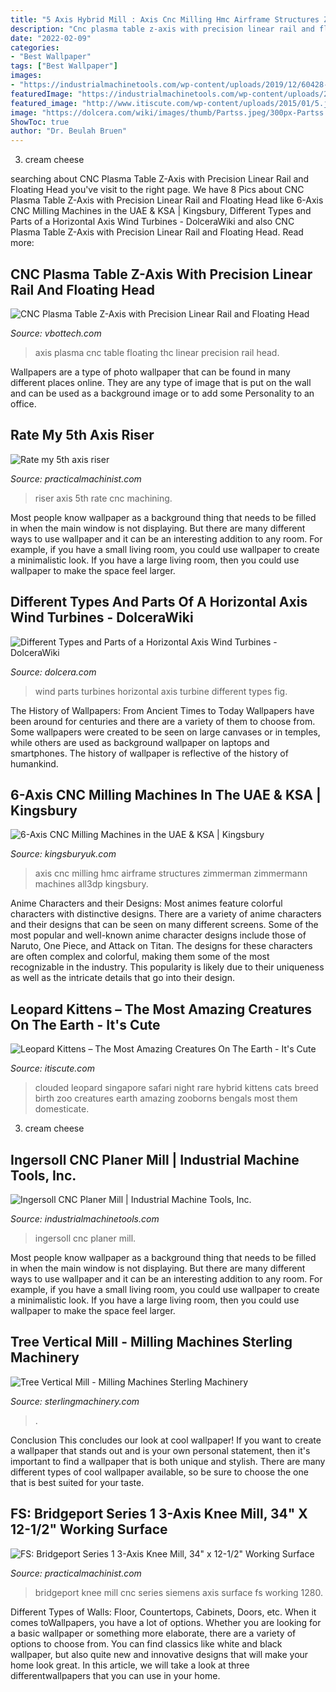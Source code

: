 ```yaml
---
title: "5 Axis Hybrid Mill : Axis Cnc Milling Hmc Airframe Structures Zimmerman Zimmermann Machines All3dp Kingsbury"
description: "Cnc plasma table z-axis with precision linear rail and floating head"
date: "2022-02-09"
categories:
- "Best Wallpaper"
tags: ["Best Wallpaper"]
images:
- "https://industrialmachinetools.com/wp-content/uploads/2019/12/60428-Ingersoll-Mastermill-10.jpg"
featuredImage: "https://industrialmachinetools.com/wp-content/uploads/2019/12/60428-Ingersoll-Mastermill-10.jpg"
featured_image: "http://www.itiscute.com/wp-content/uploads/2015/01/5.jpg"
image: "https://dolcera.com/wiki/images/thumb/Partss.jpeg/300px-Partss.jpeg"
ShowToc: true
author: "Dr. Beulah Bruen"
---
```



3. cream cheese 

	

		
searching about CNC Plasma Table Z-Axis with Precision Linear Rail and Floating Head you've visit to the right page. We have 8 Pics about CNC Plasma Table Z-Axis with Precision Linear Rail and Floating Head like 6-Axis CNC Milling Machines in the UAE &amp; KSA | Kingsbury, Different Types and Parts of a Horizontal Axis Wind Turbines - DolceraWiki and also CNC Plasma Table Z-Axis with Precision Linear Rail and Floating Head. Read more:
		
    
## CNC Plasma Table Z-Axis With Precision Linear Rail And Floating Head

<img loading=lazy src="https://vbottech.com/wp-content/uploads/2019/12/IMG_4507.jpg" onerror="this.onerror=null;this.src='https://tse1.mm.bing.net/th?id=OIP.K41GNezd5q6T_MBTeKIh3AHaJ4&amp;pid=15.1';" alt="CNC Plasma Table Z-Axis with Precision Linear Rail and Floating Head">

_Source: vbottech.com_

>axis plasma cnc table floating thc linear precision rail head. 

	



Wallpapers are a type of photo wallpaper that can be found in many different places online. They are any type of image that is put on the wall and can be used as a background image or to add some Personality to an office.

    
## Rate My 5th Axis Riser

<img loading=lazy src="http://www.practicalmachinist.com/vb/attachments/f21/169431d1461103362-rate-my-5th-axis-riser-umc_riser_2.jpg" onerror="this.onerror=null;this.src='https://tse4.mm.bing.net/th?id=OIP.bgQxE6JW7XEnPXNC7VW-1gHaEL&amp;pid=15.1';" alt="Rate my 5th axis riser">

_Source: practicalmachinist.com_

>riser axis 5th rate cnc machining. 

	

Most people know wallpaper as a background thing that needs to be filled in when the main window is not displaying. But there are many different ways to use wallpaper and it can be an interesting addition to any room. For example, if you have a small living room, you could use wallpaper to create a minimalistic look. If you have a large living room, then you could use wallpaper to make the space feel larger.

    
## Different Types And Parts Of A Horizontal Axis Wind Turbines - DolceraWiki

<img loading=lazy src="https://dolcera.com/wiki/images/thumb/Partss.jpeg/300px-Partss.jpeg" onerror="this.onerror=null;this.src='https://tse4.mm.bing.net/th?id=OIP.YOH6venwBcVHSHllHmIJFAAAAA&amp;pid=15.1';" alt="Different Types and Parts of a Horizontal Axis Wind Turbines - DolceraWiki">

_Source: dolcera.com_

>wind parts turbines horizontal axis turbine different types fig. 

	

The History of Wallpapers: From Ancient Times to Today
Wallpapers have been around for centuries and there are a variety of them to choose from. Some wallpapers were created to be seen on large canvases or in temples, while others are used as background wallpaper on laptops and smartphones. The history of wallpaper is reflective of the history of humankind.

    
## 6-Axis CNC Milling Machines In The UAE &amp; KSA | Kingsbury

<img loading=lazy src="https://kingsburyuk.com/app/uploads/2018/12/Kingsbury-1378-2-768x629.jpg" onerror="this.onerror=null;this.src='https://tse4.mm.bing.net/th?id=OIP.WOYxPx5gRkExcqF_GyeHmwHaGE&amp;pid=15.1';" alt="6-Axis CNC Milling Machines in the UAE &amp; KSA | Kingsbury">

_Source: kingsburyuk.com_

>axis cnc milling hmc airframe structures zimmerman zimmermann machines all3dp kingsbury. 

	

Anime Characters and their Designs: Most animes feature colorful characters with distinctive designs.
There are a variety of anime characters and their designs that can be seen on many different screens. Some of the most popular and well-known anime character designs include those of Naruto, One Piece, and Attack on Titan. The designs for these characters are often complex and colorful, making them some of the most recognizable in the industry. This popularity is likely due to their uniqueness as well as the intricate details that go into their design.

    
## Leopard Kittens – The Most Amazing Creatures On The Earth - It&#039;s Cute

<img loading=lazy src="http://www.itiscute.com/wp-content/uploads/2015/01/5.jpg" onerror="this.onerror=null;this.src='https://tse2.mm.bing.net/th?id=OIP.4wpS9oNhyzL_45koTnQGgAHaEc&amp;pid=15.1';" alt="Leopard Kittens – The Most Amazing Creatures On The Earth - It&#039;s Cute">

_Source: itiscute.com_

>clouded leopard singapore safari night rare hybrid kittens cats breed birth zoo creatures earth amazing zooborns bengals most them domesticate. 

	

3. cream cheese 

    
## Ingersoll CNC Planer Mill | Industrial Machine Tools, Inc.

<img loading=lazy src="https://industrialmachinetools.com/wp-content/uploads/2019/12/60428-Ingersoll-Mastermill-10.jpg" onerror="this.onerror=null;this.src='https://tse1.mm.bing.net/th?id=OIP.-v0YNMKZODoZPVYS8upBNgHaJ4&amp;pid=15.1';" alt="Ingersoll CNC Planer Mill | Industrial Machine Tools, Inc.">

_Source: industrialmachinetools.com_

>ingersoll cnc planer mill. 

	

Most people know wallpaper as a background thing that needs to be filled in when the main window is not displaying. But there are many different ways to use wallpaper and it can be an interesting addition to any room. For example, if you have a small living room, you could use wallpaper to create a minimalistic look. If you have a large living room, then you could use wallpaper to make the space feel larger.

    
## Tree Vertical Mill - Milling Machines Sterling Machinery

<img loading=lazy src="https://www.sterlingmachinery.com/media/catalog/product/cache/1/image/9df78eab33525d08d6e5fb8d27136e95/9/6/9628_1.jpg" onerror="this.onerror=null;this.src='https://tse3.mm.bing.net/th?id=OIP.swyp-4hEaof8tcYgD518EwHaLN&amp;pid=15.1';" alt="Tree Vertical Mill - Milling Machines Sterling Machinery">

_Source: sterlingmachinery.com_

>. 

	

Conclusion
This concludes our look at cool wallpaper! If you want to create a wallpaper that stands out and is your own personal statement, then it's important to find a wallpaper that is both unique and stylish. There are many different types of cool wallpaper available, so be sure to choose the one that is best suited for your taste.

    
## FS: Bridgeport Series 1 3-Axis Knee Mill, 34&quot; X 12-1/2&quot; Working Surface

<img loading=lazy src="https://www.practicalmachinist.com/vb/attachments/f12/187246d1483027990-fs-bridgeport-series-1-3-axis-knee-mill-34-x-12-1-2-working-surface-siemens-cnc-dsc_0189__09567.1470075753.1280.1280.jpg" onerror="this.onerror=null;this.src='https://tse3.mm.bing.net/th?id=OIP.o3Z6wFJpfSaw4Xr_TY88aQHaLG&amp;pid=15.1';" alt="FS: Bridgeport Series 1 3-Axis Knee Mill, 34&quot; x 12-1/2&quot; Working Surface">

_Source: practicalmachinist.com_

>bridgeport knee mill cnc series siemens axis surface fs working 1280. 

	

Different Types of Walls: Floor, Countertops, Cabinets, Doors, etc.
When it comes toWallpapers, you have a lot of options. Whether you are looking for a basic wallpaper or something more elaborate, there are a variety of options to choose from. You can find classics like white and black wallpaper, but also quite new and innovative designs that will make your home look great. In this article, we will take a look at three differentwallpapers that you can use in your home.

